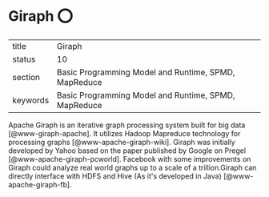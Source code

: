 # Giraph :o:


|          |                                                      |
| -------- | ---------------------------------------------------- |
| title    | Giraph                                               | 
| status   | 10                                                   |
| section  | Basic Programming Model and Runtime, SPMD, MapReduce |
| keywords | Basic Programming Model and Runtime, SPMD, MapReduce |



Apache Giraph is an iterative graph processing system built for big
data [@www-giraph-apache]. It utilizes Hadoop Mapreduce technology
for processing graphs [@www-apache-giraph-wiki].  Giraph was
initially developed by Yahoo based on the paper published by Google on
Pregel [@www-apache-giraph-pcworld].  Facebook with some
improvements on Giraph could analyze real world graphs up to a scale
of a trillion.Giraph can directly interface with HDFS and Hive (As
it's developed in Java) [@www-apache-giraph-fb].


   

